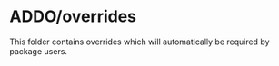 # ADDO/overrides

This folder contains overrides which will automatically be required by package users.
